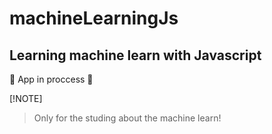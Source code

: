 # machineLearningJs

## Learning machine learn with Javascript
:construction: App in proccess :construction:

[!NOTE]
> Only for the studing about the machine learn!


